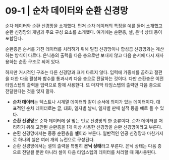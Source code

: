 # 09-1 | 순차 데이터와 순환 신경망

순차 데이터와 순환 신경망을 소개했다. 먼저 순차 데이터의 특징을 예를 들어 소개했고 순환 신경망의 개념과 주요 구성 요소를 소개했다. 여기에는 순환층, 셀, 은닉 상태 등이 포함된다.

순환층은 순서를 가진 데이터를 처리하기 위해 밀집 신경망이나 합성곱 신경망과는 계산하는 방식이 다르다. 은닉층의 출력을 다음 층으로만 보내지 않고 다음 순서에 다시 재사용하는 순환 구조로 되어 있다.

하지만 거시적인 구조는 다른 신경망과 크게 다르지 않다. 입력에 가중치를 곱하고 절편을 더한 다음 활성화 함수를 통과시켜 다음 층으로 전달하는 것이다. 다만 순환층은 이전 타임스텝의 출력을 입력으로 함께 사용한다. 또 마지막 타임스텝의 출력만 다음 층으로 전달한다는 것을 잊지 말자.

- **순차 데이터**는 텍스트나 시계열 데이터와 같이 순서에 의미가 있는 데이터이다. 대표적인 순차 데이터로는 글, 대화, 일자별 날씨, 일자별 판매 실적 등을 예로 들 수 있다.
- **순환 신경망**은 순차 데이터에 잘 맞는 인공 신경망의 한 종류이다. 순차 데이터를 처리하기 위해 고안된 순환층을 1개 이상 사용한 신경망을 순환 신경망이라고 부른다.
- 순환 신경망에서는 종종 순환층을 **셀**이라 부른다. 일반적인 인공 신경망과 마찬가지로 하나의 셀은 여러 개의 뉴런으로 구성된다.
- 순환 신경망에서는 셀의 출력을 특별히 **은닉 상태**라고 부른다. 은닉 상태는 다음 층으로 전달될 뿐만 아니라 셀이 다음 타임스텝의 데이터를 처리할 때 재사용된다.